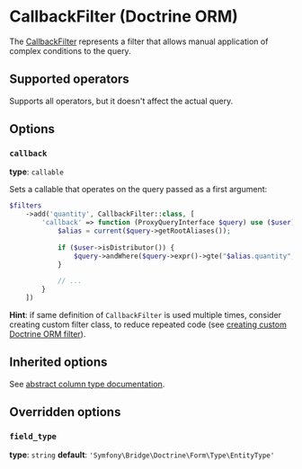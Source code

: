 # CallbackFilter (Doctrine ORM)

The [CallbackFilter](../../../../src/Bridge/Doctrine/Orm/Filter/CallbackFilter.php) represents a filter that allows manual application of complex conditions to the query. 

## Supported operators

Supports all operators, but it doesn't affect the actual query.

## Options

### `callback`

**type**: `callable`

Sets a callable that operates on the query passed as a first argument:

```php
$filters
    ->add('quantity', CallbackFilter::class, [
        'callback' => function (ProxyQueryInterface $query) use ($user): void {
            $alias = current($query->getRootAliases());
            
            if ($user->isDistributor()) {
                $query->andWhere($query->expr()->gte("$alias.quantity", 0));
            }
            
            // ...
        } 
    ])
```

**Hint**: if same definition of `CallbackFilter` is used multiple times, consider creating custom filter class, to reduce repeated code (see [creating custom Doctrine ORM filter](../../types-reference.md#creating-custom-filter-class--doctrine-orm-)).

## Inherited options

See [abstract column type documentation](../../other/abstract.md).

## Overridden options

### `field_type`

**type**: `string` **default**: `'Symfony\Bridge\Doctrine\Form\Type\EntityType'`
